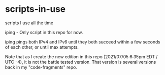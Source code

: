 # scripts-in-use
scripts I use all the time

iping - Only script in this repo for now.

iping pings both IPv4 and IPv6 until they both succeed within a few seconds of each other, or until max attempts.

Note that as I create the new edition in this repo (2021/07/05 6:35pm EDT / UTC -4), it is not the battle tested version.  That version is several versions 
back in my "code-fragments" repo.
